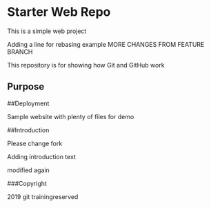 # Starter Web Repo

This is a simple web project

Adding a line for rebasing example
MORE CHANGES FROM FEATURE BRANCH

This repository is for showing how Git and GitHub work

## Purpose

##Deployment

Sample website with plenty of files for demo

##Introduction

Please change fork   

Adding introduction text

modified again

###Copyright

2019 git trainingreserved